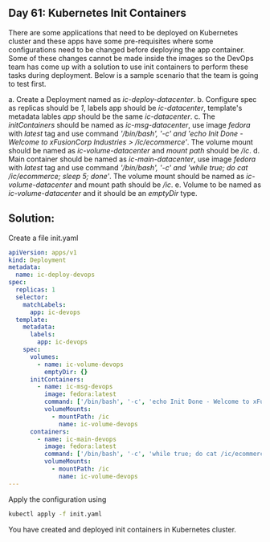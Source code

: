 ## Day 61: Kubernetes Init Containers

There are some applications that need to be deployed on Kubernetes cluster and these apps have some pre-requisites where some configurations need to be changed before deploying the app container. Some of these changes cannot be made inside the images so the DevOps team has come up with a solution to use init containers to perform these tasks during deployment. Below is a sample scenario that the team is going to test first.

a. Create a Deployment named as *ic-deploy-datacenter*.
b. Configure spec as replicas should be *1*, labels app should be *ic-datacenter*, template's metadata lables *app* should be the same *ic-datacenter*.
c. The *initContainers* should be named as *ic-msg-datacenter*, use image *fedora* with *latest* tag and use command *'/bin/bash', '-c' and 'echo Init Done - Welcome to xFusionCorp Industries > /ic/ecommerce'*. The volume mount should be named as *ic-volume-datacenter* and *mount path* should be */ic*.
d. Main container should be named as *ic-main-datacenter*, use image *fedora* with *latest* tag and use command *'/bin/bash', '-c' and 'while true; do cat /ic/ecommerce; sleep 5; done'*. The volume mount should be named as *ic-volume-datacenter* and mount path should be */ic*.
e. Volume to be named as *ic-volume-datacenter* and it should be an *emptyDir* type.

## Solution:
Create a file init.yaml

```yaml
apiVersion: apps/v1
kind: Deployment
metadata:
  name: ic-deploy-devops
spec:
  replicas: 1
  selector:
    matchLabels:
      app: ic-devops
  template:
    metadata:
      labels:
        app: ic-devops
    spec:
      volumes:
        - name: ic-volume-devops
          emptyDir: {}
      initContainers:
        - name: ic-msg-devops
          image: fedora:latest
          command: ['/bin/bash', '-c', 'echo Init Done - Welcome to xFusionCorp Industries > /ic/ecommerce']
          volumeMounts:
            - mountPath: /ic
              name: ic-volume-devops
      containers:
        - name: ic-main-devops
          image: fedora:latest
          command: ['/bin/bash', '-c', 'while true; do cat /ic/ecommerce; sleep 5; done']
          volumeMounts:
            - mountPath: /ic
              name: ic-volume-devops
---
```
Apply the configuration using

```bash
kubectl apply -f init.yaml
```

You have created and deployed init containers in Kubernetes cluster.